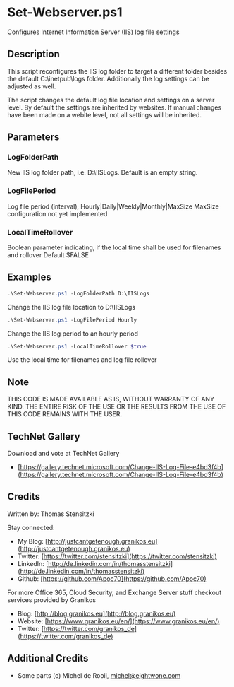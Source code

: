 # Set-Webserver.ps1

Configures Internet Information Server (IIS) log file settings

## Description

This script reconfigures the IIS log folder to target a different folder besides the default C:\inetpub\logs folder. Additionally the log settings can be adjusted as well.

The script changes the default log file location and settings on a server level. By default the settings are inherited by websites. If manual changes have been made on a webite level, not all settings will be inherited.

## Parameters

### LogFolderPath

New IIS log folder path, i.e. D:\IISLogs. Default is an empty string. 

### LogFilePeriod

Log file period (interval), Hourly|Daily|Weekly|Monthly|MaxSize
MaxSize configuration not yet implemented

### LocalTimeRollover

Boolean parameter indicating, if the local time shall be used for filenames and rollover
Default $FALSE

## Examples

``` PowerShell
.\Set-Webserver.ps1 -LogFolderPath D:\IISLogs
```

Change the IIS log file location to D:\IISLogs

``` PowerShell
.\Set-Webserver.ps1 -LogFilePeriod Hourly
```

Change the IIS log period to an hourly period

``` PowerShell
.\Set-Webserver.ps1 -LocalTimeRollover $true
```

Use the local time for filenames and log file rollover

## Note
THIS CODE IS MADE AVAILABLE AS IS, WITHOUT WARRANTY OF ANY KIND. THE ENTIRE
RISK OF THE USE OR THE RESULTS FROM THE USE OF THIS CODE REMAINS WITH THE USER.

## TechNet Gallery

Download and vote at TechNet Gallery

* [https://gallery.technet.microsoft.com/Change-IIS-Log-File-e4bd3f4b](https://gallery.technet.microsoft.com/Change-IIS-Log-File-e4bd3f4b)

## Credits

Written by: Thomas Stensitzki

Stay connected:

* My Blog: [http://justcantgetenough.granikos.eu](http://justcantgetenough.granikos.eu)
* Twitter: [https://twitter.com/stensitzki](https://twitter.com/stensitzki)
* LinkedIn:	[http://de.linkedin.com/in/thomasstensitzki](http://de.linkedin.com/in/thomasstensitzki)
* Github: [https://github.com/Apoc70](https://github.com/Apoc70)

For more Office 365, Cloud Security, and Exchange Server stuff checkout services provided by Granikos

* Blog: [http://blog.granikos.eu](http://blog.granikos.eu)
* Website: [https://www.granikos.eu/en/](https://www.granikos.eu/en/)
* Twitter: [https://twitter.com/granikos_de](https://twitter.com/granikos_de)

## Additional Credits

* Some parts (c) Michel de Rooij, michel@eightwone.com